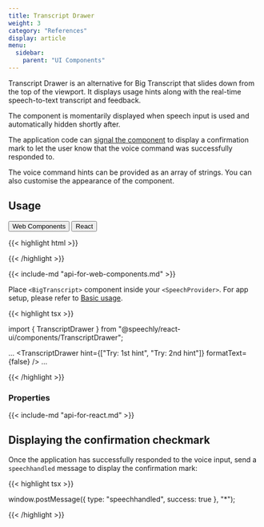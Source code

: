 ```yaml
---
title: Transcript Drawer
weight: 3
category: "References"
display: article
menu:
  sidebar:
    parent: "UI Components"
---
```

<script>
  // updateTab function specific to this pages' tabs; called by updateTab() in app.js
  function updateTab() {
    let urlParams = new URLSearchParams(window.location.search);
    selectTab("platform", urlParams.get("platform"));
  }
</script>

Transcript Drawer is an alternative for Big Transcript that slides down from the top of the viewport. It displays usage hints along with the real-time speech-to-text transcript and feedback.

The component is momentarily displayed when speech input is used and automatically hidden shortly after.

The application code can [signal the component](#displaying-the-confirmation-checkmark) to display a confirmation mark to let the user know that the voice command was successfully responded to.

The voice command hints can be provided as an array of strings. You can also customise the appearance of the component.

## Usage

<div class="tab">
  <button class="tablinks platform WebClient active" onclick="openTab(event, 'platform=WebClient')">Web Components</button>
  <button class="tablinks platform React" onclick="openTab(event, 'platform=React')">React</button>
</div>

<div class="WebClient tabcontent platform code" style="display: block;">

  {{< highlight html >}}
  <script type="text/javascript" src="https://unpkg.com/@speechly/browser-ui/core/transcript-drawer.js"></script>

  <transcript-drawer
    hint='["Try: 1st hint", "Try: 2nd hint"]'
    formattext="false" >
  </transcript-drawer> 
  {{< /highlight >}}

  {{< include-md "api-for-web-components.md" >}}

</div>

<div class="React tabcontent platform code">

  Place `<BigTranscript>` component inside your `<SpeechProvider>`. For app setup, please refer to [Basic usage](/client-libraries/usage/?platform=React).

  {{< highlight tsx >}}

  import { TranscriptDrawer } from "@speechly/react-ui/components/TranscriptDrawer";

  ...
  <SpeechProvider appId="YOUR_APP_ID_FROM_SPEECHLY_DASHBOARD">
    <TranscriptDrawer
      hint={["Try: 1st hint", "Try: 2nd hint"]}
      formatText={false}
    />
  </SpeechProvider>
  ...

  {{< /highlight >}}

  ### Properties

  {{< include-md "api-for-react.md" >}}

</div>

## Displaying the confirmation checkmark

Once the application has successfully responded to the voice input, send a `speechhandled` message to display the confirmation mark:

{{< highlight tsx >}}

window.postMessage({ type: "speechhandled", success: true }, "*");

{{< /highlight >}}

